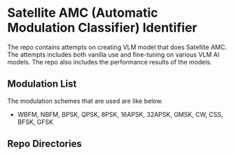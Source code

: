 # Satellite AMC (Automatic Modulation Classifier) Identifier 

The repo contains attempts on creating VLM model that does Satellite AMC.
The attempts includes both vanilla use and fine-tuning on various VLM AI models.
The repo also includes the performance results of the models.

## Modulation List
The modulation schemes that are used are like below.

- WBFM, NBFM, BPSK, QPSK, 8PSK, 16APSK, 32APSK, GMSK, CW, CSS, BFSK, GFSK

## Repo Directories
